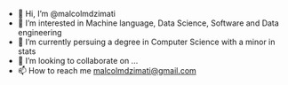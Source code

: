 - 👋 Hi, I’m @malcolmdzimati
- 👀 I’m interested in Machine language, Data Science, Software and Data engineering
- 🌱 I’m currently persuing a degree in Computer Science with a minor in stats
- 💞️ I’m looking to collaborate on ...
- 📫 How to reach me malcolmdzimati@gmail.com

<!---
malcolmdzimati/malcolmdzimati is a ✨ special ✨ repository because its `README.md` (this file) appears on your GitHub profile.
You can click the Preview link to take a look at your changes.
--->
